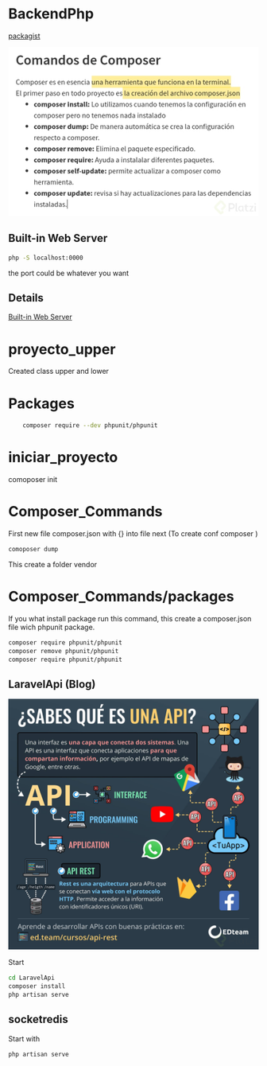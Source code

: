 # BackendPhp
[packagist](https://packagist.org/)

![Commands](img/composer_commands.png)

## Built-in Web Server

```bash
php -S localhost:0000
```
the port could be whatever you want

## Details

[Built-in Web Server](https://www.arsys.es/blog/programacion/servidor-web-integrado-php) 

# proyecto_upper
Created class upper and lower

# Packages
```bash
    composer require --dev phpunit/phpunit
```

# iniciar_proyecto
comoposer init

# Composer_Commands
First new file composer.json with {} into file
next (To create conf composer )
```bash
comoposer dump 

```
This create a folder vendor 
# Composer_Commands/packages
If you what install package run this command, this create a composer.json file wich phpunit package.
```bash
composer require phpunit/phpunit
composer remove phpunit/phpunit
composer require phpunit/phpunit
```
## LaravelApi (Blog)

![api](img/what-is-api.png)

Start
```bash
cd LaravelApi
composer install
php artisan serve

```
## socketredis

Start with
```bash
php artisan serve
```